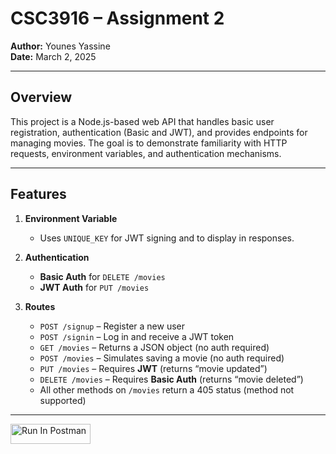 # CSC3916 – Assignment 2

**Author:** Younes Yassine  
**Date:** March 2, 2025

---

## Overview

This project is a Node.js-based web API that handles basic user registration, authentication (Basic and JWT), and provides endpoints for managing movies. The goal is to demonstrate familiarity with HTTP requests, environment variables, and authentication mechanisms.

---

## Features

1. **Environment Variable**  
   - Uses `UNIQUE_KEY` for JWT signing and to display in responses.

2. **Authentication**  
   - **Basic Auth** for `DELETE /movies`  
   - **JWT Auth** for `PUT /movies`

3. **Routes**  
   - `POST /signup` – Register a new user  
   - `POST /signin` – Log in and receive a JWT token  
   - `GET /movies` – Returns a JSON object (no auth required)  
   - `POST /movies` – Simulates saving a movie (no auth required)  
   - `PUT /movies` – Requires **JWT** (returns “movie updated”)  
   - `DELETE /movies` – Requires **Basic Auth** (returns “movie deleted”)  
   - All other methods on `/movies` return a 405 status (method not supported)

---

[<img src="https://run.pstmn.io/button.svg" alt="Run In Postman" style="width: 128px; height: 32px;">](https://www.postman.com/yyassine24/workspace/webapi-younesyassine/collection/38973044-b5fec9a3-b819-48ed-bb0c-87225ebf30f3?action=share&creator=38973044&active-environment=38973044-ceb6e74b-f2c8-4318-9ecd-8487d0df4204)

